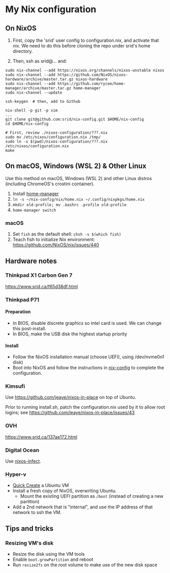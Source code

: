 # My Nix configuration

## On NixOS

1. First, copy the 'srid' user config to configuration.nix, and activate that nix. We need to do 
   this before cloning the repo under srid's home directory. 

1. Then, ssh as srid@... and:

```
sudo nix-channel --add https://nixos.org/channels/nixos-unstable nixos
sudo nix-channel --add https://github.com/NixOS/nixos-hardware/archive/master.tar.gz nixos-hardware
sudo nix-channel --add https://github.com/rycee/home-manager/archive/master.tar.gz home-manager
sudo nix-channel --update

ssh-keygen  # then, add to Github

nix-shell -p git -p vim
...
git clone git@github.com:srid/nix-config.git $HOME/nix-config
cd $HOME/nix-config 

# First, review ./nixos-configuration/???.nix
sudo mv /etc/nixos/configuration.nix /tmp/
sudo ln -s $(pwd)/nixos-configuration/???.nix /etc/nixos/configuration.nix
make
```

## On macOS, Windows (WSL 2) & Other Linux

Use this method on macOS, Windows (WSL 2) and other Linux distros (including ChromeOS's crostini container).

1. Install [home-manager](https://github.com/rycee/home-manager)
1. `ln -s ~/nix-config/nix/home.nix ~/.config/nixpkgs/home.nix`
1. `mkdir old-profile; mv .bashrc .profile old-profile`
1. `home-manager switch`

### macOS 

1. Set `fish` as the default shell: `chsh -s $(which fish)`
2. Teach fish to initialize Nix environment: <https://github.com/NixOS/nix/issues/440>

## Hardware notes

### Thinkpad X1 Carbon Gen 7

<https://www.srid.ca/f65d38df.html>

### Thinkpad P71

#### Preparation
- In BIOS, disable discrete graphics so intel card is used. We can change this post-install.
- In BIOS, make the USB disk the highest startup priority

#### Install
- Follow the NixOS installation manual (choose UEFI), using /dev/nvme0n1 disk)
- Boot into NixOS and follow the instructions in [nix-config](https://github.com/srid/nix-config) to complete the configuration.

### Kimsufi

Use https://github.com/jeaye/nixos-in-place on top of Ubuntu.

Prior to running install.sh, patch the configuration.nix used by it to allow root logins; see https://github.com/jeaye/nixos-in-place/issues/43

### OVH

https://www.srid.ca/137ae172.html

### Digital Ocean

Use [nixos-infect](https://github.com/elitak/nixos-infect).

### Hyper-v

- [Quick Create](https://blogs.windows.com/buildingapps/2018/09/17/run-ubuntu-virtual-machines-made-even-easier-with-hyper-v-quick-create/) a Ubuntu VM
- Install a fresh copy of NixOS, overwriting Ubuntu.
  - Mount the existing UEFI partition as `/boot` (instead of creating a new partition)
- Add a 2nd network that is "internal", and use the IP address of that network to ssh the VM.

## Tips and tricks

### Resizing VM's disk

- Resize the disk using the VM tools
- Enable `boot.growPartition` and reboot
- Run `resize2fs` on the root volume to make use of the new disk space
